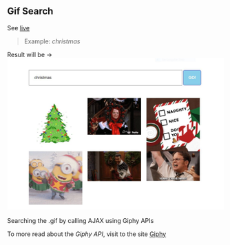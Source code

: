 ## Gif Search

See [live](https://ajay-deshmukh.github.io/gif-search)

> Example: *christmas*

Result will be ->
![Alt text](https://github.com/ajay-deshmukh/gif-search/blob/master/css/search.png)

Searching the .gif by calling AJAX using Giphy APIs

To more read about the *Giphy API*, visit to the site [Giphy](https://giphy.com/)